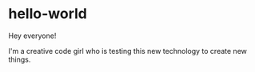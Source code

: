 # hello-world
Hey everyone!

I'm a creative code girl who is testing this new technology to create new things.
